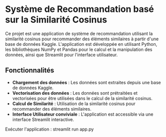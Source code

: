 # Système de Recommandation basé sur la Similarité Cosinus

Ce projet est une application de système de recommandation utilisant la similarité cosinus pour recommander des éléments similaires à partir d'une base de données Kaggle. L'application est développée en utilisant Python, les bibliothèques NumPy et Pandas pour le calcul et la manipulation des données, ainsi que Streamlit pour l'interface utilisateur.

## Fonctionnalités

- **Chargement des données** : Les données sont extraites depuis une base de données Kaggle.
- **Vectorisation des données** : Les données sont prétraitées et vectorisées pour être utilisées dans le calcul de la similarité cosinus.
- **Calcul de Similarité** : Utilisation de la similarité cosinus pour recommander des éléments similaires.
- **Interface Utilisateur conviviale** : L'application est accessible via une interface Streamlit interactive.

Exécuter l'application :
streamlit run app.py
